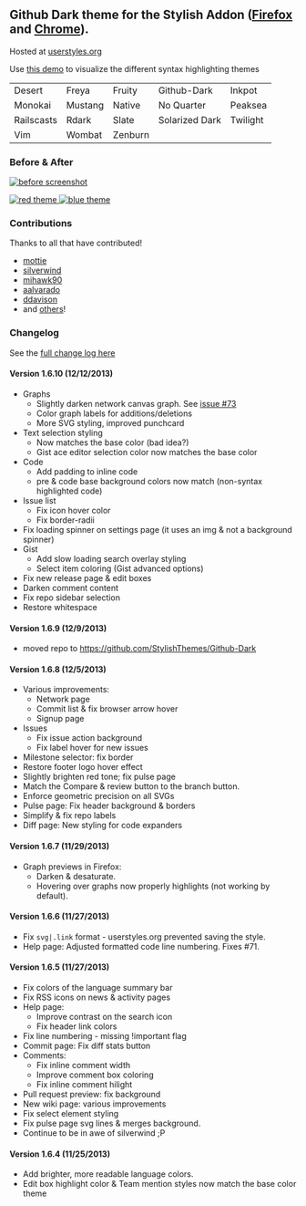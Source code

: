 ## Github Dark theme for the Stylish Addon ([Firefox](https://addons.mozilla.org/en-US/firefox/addon/2108/) and [Chrome](https://chrome.google.com/extensions/detail/fjnbnpbmkenffdnngjfgmeleoegfcffe)).

Hosted at [userstyles.org](http://userstyles.org/styles/37035)

Use [this demo](http://StylishThemes.github.io/Github-Dark/) to visualize the different syntax highlighting themes

<table>
  <tr><td>Desert</td>     <td>Freya</td>   <td>Fruity</td>  <td>Github-Dark</td>    <td>Inkpot</td></tr>
  <tr><td>Monokai</td>    <td>Mustang</td> <td>Native</td>  <td>No Quarter</td>     <td>Peaksea</td></tr>
  <tr><td>Railscasts</td> <td>Rdark</td>   <td>Slate</td>   <td>Solarized Dark</td> <td>Twilight</td></tr>
  <tr><td>Vim</td>        <td>Wombat</td>  <td>Zenburn</td> <td></td>               <td></td></tr>
</table>

### Before & After

 [ ![before screenshot](https://raw.github.com/StylishThemes/Github-Dark/master/images/before_th.png) ](https://raw.github.com/StylishThemes/Github-Dark/master/images/before.png)

 [ ![red theme](https://raw.github.com/StylishThemes/Github-Dark/master/images/after_red_th.png) ](https://raw.github.com/StylishThemes/Github-Dark/master/images/after_red.png)
 [ ![blue theme](https://raw.github.com/StylishThemes/Github-Dark/master/images/after_blue_th.png) ](https://raw.github.com/StylishThemes/Github-Dark/master/images/after_blue.png)
 
### Contributions

Thanks to all that have contributed!

* [mottie](http://github.com/mottie)
* [silverwind](http://github.com/silverwind)
* [mihawk90](http://github.com/mihawk90)
* [aalvarado](http://github.com/aalvarado)
* [ddavison](http://github.com/ddavison)
* and [others](https://github.com/StylishThemes/Github-Dark/graphs/contributors)!

### **Changelog**

See the [full change log here](https://github.com/StylishThemes/Github-Dark/wiki)

#### Version 1.6.10 (12/12/2013)

* Graphs
  * Slightly darken network canvas graph. See [issue #73](https://github.com/StylishThemes/Github-Dark/issues/73)
  * Color graph labels for additions/deletions
  * More SVG styling, improved punchcard
* Text selection styling
  * Now matches the base color (bad idea?)
  * Gist ace editor selection color now matches the base color
* Code
  * Add padding to inline code
  * pre & code base background colors now match (non-syntax highlighted code)
* Issue list
  * Fix icon hover color
  * Fix border-radii
* Fix loading spinner on settings page (it uses an img & not a background spinner)
* Gist
  * Add slow loading search overlay styling
  * Select item coloring (Gist advanced options)
* Fix new release page & edit boxes
* Darken comment content
* Fix repo sidebar selection
* Restore whitespace

#### Version 1.6.9 (12/9/2013)

* moved repo to https://github.com/StylishThemes/Github-Dark

#### Version 1.6.8 (12/5/2013)

* Various improvements:
  * Network page
  * Commit list & fix browser arrow hover
  * Signup page
* Issues
  * Fix issue action background
  * Fix label hover for new issues
* Milestone selector: fix border
* Restore footer logo hover effect
* Slightly brighten red tone; fix pulse page
* Match the Compare & review button to the branch button.
* Enforce geometric precision on all SVGs
* Pulse page: Fix header background & borders
* Simplify & fix repo labels
* Diff page: New styling for code expanders

#### Version 1.6.7 (11/29/2013)

* Graph previews in Firefox:
  * Darken & desaturate.
  * Hovering over graphs now properly highlights (not working by default).

#### Version 1.6.6 (11/27/2013)

* Fix `svg|.link` format - userstyles.org prevented saving the style.
* Help page: Adjusted formatted code line numbering. Fixes #71.

#### Version 1.6.5 (11/27/2013)

* Fix colors of the language summary bar
* Fix RSS icons on news &amp; activity pages
* Help page:
  * Improve contrast on the search icon
  * Fix header link colors
* Fix line numbering - missing !important flag
* Commit page: Fix diff stats button
* Comments:
  * Fix inline comment width
  * Improve comment box coloring
  * Fix inline comment hilight
* Pull request preview: fix background
* New wiki page: various improvements
* Fix select element styling
* Fix pulse page svg lines &amp; merges background.
* Continue to be in awe of silverwind ;P

#### Version 1.6.4 (11/25/2013)

* Add brighter, more readable language colors.
* Edit box highlight color &amp; Team mention styles now match the base color theme
